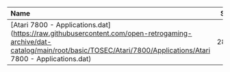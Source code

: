 |Name|Size|
|:---|---:|
|[Atari 7800 - Applications.dat](https://raw.githubusercontent.com/open-retrogaming-archive/dat-catalog/main/root/basic/TOSEC/Atari/7800/Applications/Atari 7800 - Applications.dat)|2813|
